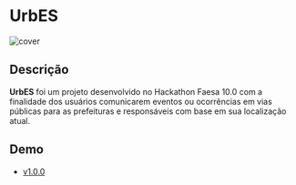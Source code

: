 # UrbES

![cover](https://jhony.me/urbes/urbes.png)

## Descrição
**UrbES** foi um projeto desenvolvido no Hackathon Faesa 10.0 com a finalidade dos usuários comunicarem eventos ou ocorrências em vias públicas para as prefeituras e responsáveis com base em sua localização atual.


## Demo
- [v1.0.0](https://jhony.me/urbes)

